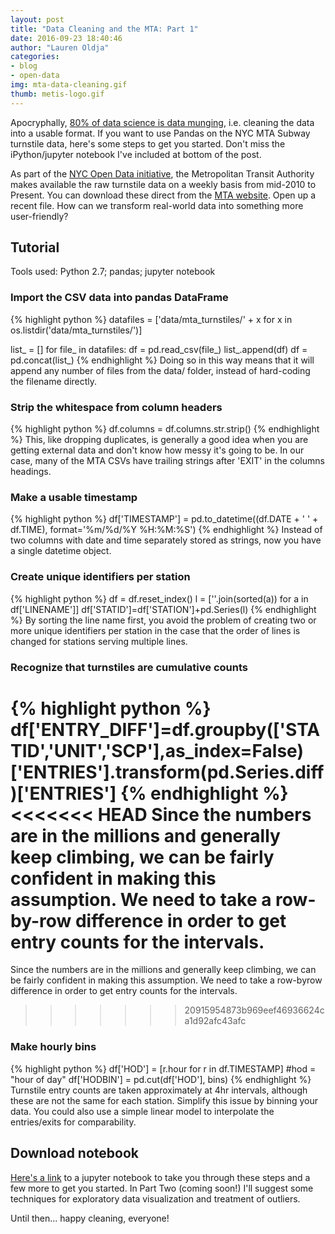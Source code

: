 ```yaml
---
layout: post
title: "Data Cleaning and the MTA: Part 1"
date: 2016-09-23 18:40:46
author: "Lauren Oldja"
categories:
- blog
- open-data
img: mta-data-cleaning.gif
thumb: metis-logo.gif
---
```


Apocryphally, [80% of data science is data munging](https://www.thoughtworks.com/insights/blog/let-data-scientists-be-data-mungers), i.e. cleaning the data into a usable format. If you want to use Pandas on the NYC MTA Subway turnstile data, here's some steps to get you started. Don't miss the iPython/jupyter notebook I've included at bottom of the post.<!--more-->

As part of the [NYC Open Data initiative](https://data.ny.gov/), the Metropolitan Transit Authority makes available the raw turnstile data on a weekly basis from mid-2010 to Present. You can download these direct from the [MTA website](http://web.mta.info/developers/turnstile.html). Open up a recent file. How can we transform real-world data into something more user-friendly?

## Tutorial  

Tools used: Python 2.7; pandas; jupyter notebook  

### Import the CSV data into pandas DataFrame
{% highlight python %}
datafiles = ['data/mta_turnstiles/' + x for x in os.listdir('data/mta_turnstiles/')]

list_ = []
for file_ in datafiles:
    df = pd.read_csv(file_)
    list_.append(df)
df = pd.concat(list_)
{% endhighlight %}
Doing so in this way means that it will append any number of files from the data/ folder, instead of hard-coding the filename directly.

### Strip the whitespace from column headers
{% highlight python %}
df.columns = df.columns.str.strip()
{% endhighlight %}
This, like dropping duplicates, is generally a good idea when you are getting external data and don't know how messy it's going to be. In our case, many of the MTA CSVs have trailing strings after 'EXIT' in the columns headings.

### Make a usable timestamp
{% highlight python %}
df['TIMESTAMP'] = pd.to_datetime((df.DATE + ' ' + df.TIME), format='%m/%d/%Y %H:%M:%S')
{% endhighlight %}
Instead of two columns with date and time separately stored as strings, now you have a single datetime object.

### Create unique identifiers per station
{% highlight python %}
df = df.reset_index()
l = [''.join(sorted(a)) for a in df['LINENAME']]
df['STATID']=df['STATION']+pd.Series(l)
{% endhighlight %}
By sorting the line name first, you avoid the problem of creating two or more unique identifiers per station in the case that the order of lines is changed for stations serving multiple lines.

### Recognize that turnstiles are cumulative counts
{% highlight python %}
df['ENTRY_DIFF']=df.groupby(['STATID','UNIT','SCP'],as_index=False)['ENTRIES'].transform(pd.Series.diff)['ENTRIES']
{% endhighlight %}
<<<<<<< HEAD
Since the numbers are in the millions and generally keep climbing, we can be fairly confident in making this assumption. We need to take a row-by-row difference in order to get entry counts for the intervals.
=======
Since the numbers are in the millions and generally keep climbing, we can be fairly confident in making this assumption. We need to take a row-byrow difference in order to get entry counts for the intervals.
>>>>>>> 20915954873b969eef46936624ca1d92afc43afc

### Make hourly bins
{% highlight python %}
df['HOD'] = [r.hour for r in df.TIMESTAMP] #hod = "hour of day"
df['HODBIN'] = pd.cut(df['HOD'], bins)
{% endhighlight %}
Turnstile entry counts are taken approximately at 4hr intervals, although these are not the same for each station. Simplify this issue by binning your data. You could also use a simple linear model to interpolate the entries/exits for comparability.

## Download notebook  

[Here's a link](https://github.com/loldja/loldja.github.io/blob/master/assets/code/blog/mta_cleaning.ipynb) to a jupyter notebook to take you through these steps and a few more to get you started. In Part Two (coming soon!) I'll suggest some techniques for exploratory data visualization and treatment of outliers. 

Until then... happy cleaning, everyone!
